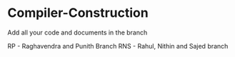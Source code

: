 # Compiler-Construction


Add all your code and documents in the branch

RP - Raghavendra and Punith Branch
RNS - Rahul, Nithin and Sajed branch

